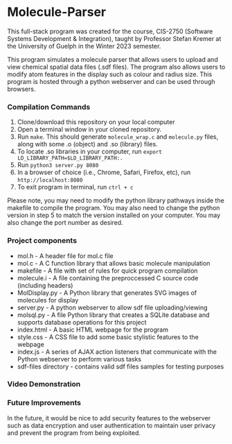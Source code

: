 # Molecule-Parser

This full-stack program was created for the course, CIS-2750 (Software Systems Development & Integration), taught by Professor Stefan Kremer at the University of Guelph in the Winter 2023 semester.

This program simulates a molecule parser that allows users to upload and view chemical spatial data files (.sdf files). The program also allows users to modify atom features in the display such as colour and radius size. This program is hosted through a python webserver and can be used through browsers.

### Compilation Commands

1. Clone/download this repository on your local computer
2. Open a terminal window in your cloned repository.
3. Run ```make```. This should generate ```molecule_wrap.c``` and ```molecule.py``` files, along with some .o (object) and .so (library) files.
4. To locate .so libraries in your computer, run ```export LD_LIBRARY_PATH=$LD_LIBRARY_PATH:.```
5. Run ```python3 server.py 8080```
6. In a browser of choice (i.e., Chrome, Safari, Firefox, etc), run ```http://localhost:8080```
7. To exit program in terminal, run ```ctrl + c```

Please note, you may need to modify the python library pathways inside the makefile to compile the program. You may also need to change the python version in step 5 to match the version installed on your computer. You may also change the port number as desired.

### Project components

* mol.h - A header file for mol.c file
* mol.c - A C function library that allows basic molecule manipulation
* makefile - A file with set of rules for quick program compilation 
* molecule.i - A file containing the preproccessed C source code (including headers)
* MolDisplay.py - A Python library that generates SVG images of molecules for display
* server.py - A python webserver to allow sdf file uploading/viewing
* molsql.py - A file Python library that creates a SQLite database and supports database operations for this project
* index.html - A basic HTML webpage for the program
* style.css - A CSS file to add some basic stylistic features to the webpage
* index.js - A series of AJAX action listeners that communicate with the Python webserver to perform various tasks
* sdf-files directory - contains valid sdf files samples for testing purposes

### Video Demonstration


### Future Improvements
In the future, it would be nice to add security features to the webserver such as data encryption and user authentication to maintain user privacy and prevent the program from being exploited.
